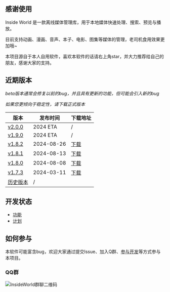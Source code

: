 ## 感谢使用

Inside World 是一款离线媒体管理库，用于本地媒体快速处理、搜索、预览与播放。

目前支持动画、漫画、音声、本子、电影、图集等媒体的管理，老司机食用效果更加哦~

本项目源自于本人自用软件，喜欢本软件的话请右上角star，并大力推荐给自己的朋友，感谢大家的支持。


## 近期版本

*beta版本通常会修复以前的bug，并且具有更新的功能，但可能会引入新的bug*

*如果您更倾向于稳定性，请下载正式版本*

| 版本 | 发布时间 | 下载地址 |
| ------------- | ------------- | ------------- |
| [v2.0.0](https://github.com/anobaka/InsideWorld/milestone/51) | 2024 ETA | / |
| [v1.9.0](https://github.com/anobaka/InsideWorld/milestone/58) | 2024 ETA | / |
| [v1.8.2](./CHANGELOG.md) | 2024-08-26 | [下载](https://cdn-public.anobaka.com/app/bakabase/inside-world/1.8.2/installer/Bakabase.InsideWorld.zip) |
| [v1.8.1](./CHANGELOG.md) | 2024-08-13 | [下载](https://cdn-public.anobaka.com/app/bakabase/inside-world/1.8.1/installer/Bakabase.InsideWorld.zip) |
| [v1.8.0](./CHANGELOG.md) | 2024-08-08 | [下载](https://cdn-public.anobaka.com/app/bakabase/inside-world/1.8.0/installer/Bakabase.InsideWorld.zip) |
| [v1.7.3](./CHANGELOG.md) | 2024-03-11 | [下载](https://cdn-public.anobaka.com/app/bakabase/inside-world/1.7.3/installer/Bakabase.InsideWorld.zip) |
| [历史版本](https://github.com/anobaka/InsideWorld/releases) | / |

## 开发状态

+ [功能](https://github.com/Bakabase/InsideWorld/milestones)
+ [计划](https://github.com/Bakabase/InsideWorld/projects/1)

## 如何参与

本软件可能富含bug，欢迎大家通过提交Issue、加入Q群、[参与开发](/dev)等方式参与本项目。

### QQ群

![InsideWorld群聊二维码](https://user-images.githubusercontent.com/2888789/146117768-7d92af78-37ca-426e-a820-97b896b591eb.png)